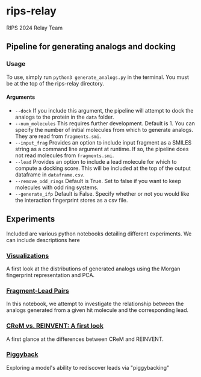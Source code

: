 # rips-relay
RIPS 2024 Relay Team

## Pipeline for generating analogs and docking

### Usage

To use, simply run `python3 generate_analogs.py` in the terminal. You must be at the top of the rips-relay directory.

#### Arguments

* `--dock` If you include this argument, the pipeline will attempt to dock the analogs to the protein in the `data` folder.
* `--num_molecules` This requires further development. Default is 1. You can specify the number of initial molecules from which to generate analogs. They are read from `fragments.smi`.
* `--input_frag` Provides an option to include input fragment as a SMILES string as a command line argument at runtime. If so, the pipeline does not read molecules from `fragments.smi`.
* `--lead` Provides an option to include a lead molecule for which to compute a docking score. This will be included at the top of the output dataframe in `dataframe.csv`.
* `--remove_odd_rings` Default is True. Set to false if you want to keep molecules with odd ring systems.
* `--generate_ifp` Default is False. Specify whether or not you would like the interaction fingerprint stores as a csv file.



## Experiments

Included are various python notebooks detailing different experiments. We can include descriptions here

### [Visualizations](experiments/visualizations.ipynb)

A first look at the distributions of generated analogs using the Morgan fingerprint representation and PCA.

### [Fragment-Lead Pairs](experiments/fragment_lead_pairs.ipynb)

In this notebook, we attempt to investigate the relationship between the analogs generated from a given hit molecule and the corresponding lead.

### [CReM vs. REINVENT: A first look](experiments/crem_vs_reinvent.ipynb)

A first glance at the differences between CReM and REINVENT.

### [Piggyback](experiments/piggyback.ipynb)

Exploring a model's ability to rediscover leads via "piggybacking"
